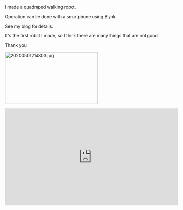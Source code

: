 I made a quadruped walking robot.

Operation can be done with a smartphone using Blynk.

See my blog for details.

It's the first robot I made, so I think there are many things that are not good.

Thank you

<img loading="lazy" title="20200501214803.jpg" src="https://s-fishing.com/resthouse/wp-content/uploads/2022/07/20200501214803.jpg" alt="20200501214803.jpg" width="300" height="169"/>

<P><iframe width="560" height="315" src="https://www.youtube.com/embed/Kb52e4F6zA0" title="YouTube video player" frameborder="0" allow="accelerometer; autoplay; clipboard-write; encrypted-media; gyroscope; picture-in-picture" allowfullscreen></iframe></P>
